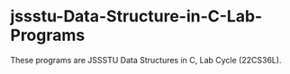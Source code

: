 # jssstu-Data-Structure-in-C-Lab-Programs
These programs are JSSSTU Data Structures in C, Lab Cycle (22CS36L).
